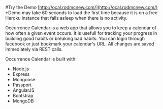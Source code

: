 #Try the Demo
[http://ocal.rodmcnew.com/](http://ocal.rodmcnew.com/) *Demo may take 60 seconds to load the first time because it is on a free Heroku instance that falls asleep when there is no activity.

Occurrence Calendar is a web app that allows you to keep a calendar of how often a given event occurs. It is usefull for tracking your progress in building good habits or breaking bad habits. You can login through facebook or just bookmark your calendar's URL. All changes are saved immediately via REST calls.

Occurrence Calendar is built with:
* Node.js
* Express
* Mongoose
* Passport
* AngularJS
* Bootstrap
* MongoDB


